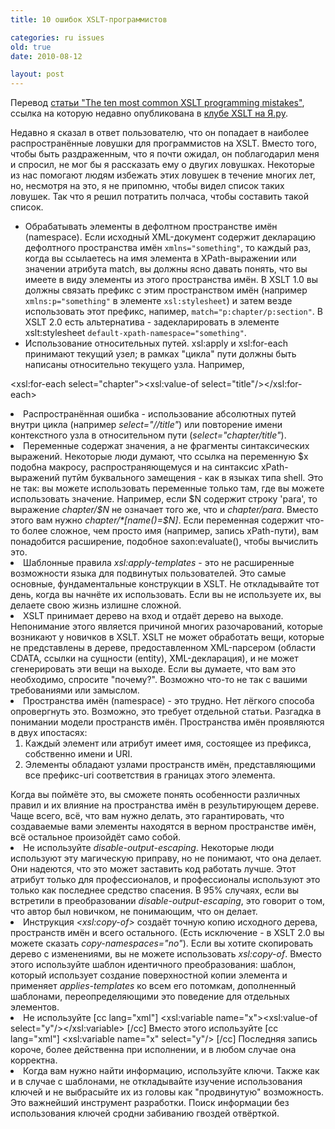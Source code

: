 ```yaml
---
title: 10 ошибок XSLT-программистов

categories: ru issues
old: true
date: 2010-08-12

layout: post
---
```


Перевод [статьи "The ten most common XSLT programming
mistakes"](http://saxonica.blogharbor.com/blog/_archives/2010/6/11/4550606.html),
ссылка на которую недавно опубликована в [клубе XSLT на
Я.ру](http://clubs.ya.ru/xslt/).

Недавно я сказал в ответ пользователю, что он попадает в наиболее
распространённые ловушки для программистов на XSLT. Вместо того, чтобы быть
раздраженным, что я почти ожидал, он поблагодарил меня и спросил, не мог бы я
рассказать ему о двугих ловушках.<excerpt/> Некоторые из нас помогают людям избежать этих
ловушек в течение многих лет, но, несмотря на это, я не припомню, чтобы видел
список таких ловушек. Так что я решил потратить полчаса, чтобы составить такой
список.

- Обрабатывать элементы в дефолтном пространстве имён (namespace). Если
  исходный XML-документ содержит декларацию дефолтного пространства имён
  `xmlns="something"`, то каждый раз, когда вы ссылаетесь на имя элемента в
  XPath-выражении или значении атрибута match, вы должны ясно давать понять, что
  вы имеете в виду элементы из этого пространства имён. В XSLT 1.0 вы должны
  связать префикс с этим пространством имён (например `xmlns:p="something"` в
  элементе `xsl:stylesheet`) и затем везде использовать этот префикс, напимер,
  `match="p:chapter/p:section"`. В XSLT 2.0 есть альтернатива - задекларировать в
  элементе xslt:stylesheet `default-xpath-namespace="something"`.
- Использование относительных путей. xsl:apply и xsl:for-each принимают текущий
  узел; в рамках "цикла" пути должны быть написаны относительно текущего узла.
  Например,

&lt;xsl:for-each select="chapter">&lt;xsl:value-of select="title"/>&lt;/xsl:for-each>

<li>Распространённая ошибка - использование абсолютных путей внутри цикла (например <em>select="//title"</em>) или повторение имени контекстного узла в относительном пути (<em>select="chapter/title"</em>).</li>
  <li>Переменные содержат значения, а не фрагменты синтаксических выражений. Некоторые люди думают, что ссылка на переменную $x подобна макросу, распространяющемуся и на синтаксис xPath-выражений путйм буквального замещения - как в языках типа shell. Это не так: вы можете использовать переменные только там, где вы можете использовать значение. Например, если $N содержит строку 'para', то выражение <em>chapter/$N</em> не означает того же, что и <em>chapter/para</em>. Вместо этого вам нужно <em>chapter/*[name()=$N]</em>. Если переменная содержит что-то более сложное, чем просто имя (например, запись xPath-пути), вам понадобится расширение, подобное saxon:evaluate(), чтобы вычислить это.</li>
  <li>Шаблонные правила <em>xsl:apply-templates</em> - это не расширенные возможности языка для подвинутых пользователей. Это самые основные, фундаментальные конструкции в XSLT. Не откладывайте тот день, когда вы начнёте их использовать. Если вы не используете их, вы делаете свою жизнь излишне сложной.</li>
  <li>XSLT принимает дерево на вход и отдаёт дерево на выходе. Непонимание этого является причиной многих разочарований, которые возникают у новичков в XSLT. XSLT не может обработать вещи, которые не представлены в дереве, предоставленном XML-парсером (области CDATA, ссылки на сущности (entity), XML-декларация), и не может сгенерировать эти вещи на выходе. Если вы думаете, что вам это необходимо, спросите "почему?". Возможно что-то не так с вашими требованиями или замыслом.</li>
  <li>Пространства имён (namespace) - это трудно. Нет лёгкого способа опровергнуть это. Возможно, это требует отдельной статьи. Разгадка в понимании модели пространств имён. Пространства имён проявляются в двух ипостасях:
<ol>  <li>Каждый элемент или атрибут имеет имя, состоящее из префикса, собственно имени и URI.</li>
  <li>Элементы обладают узлами пространств имён, представляющими все префикс-uri соответствия в границах этого элемента.</li>
</ol>
Когда вы поймёте это, вы сможете понять особенности различных правил и их влияние на пространства имён в результирующем дереве. Чаще всего, всё, что вам нужно делать, это гарантировать, что создаваемые вами элементы находятся в верном пространстве имён, всё остальное произойдёт само собой.
</li>
  <li>Не используйте <em>disable-output-escaping</em>. Некоторые люди используют эту магическую приправу, но не понимают, что она делает. Они надеются, что это может заставить код работать лучше. Этот атрибут только для профессионалов, и профессионалы используют это только как последнее средство спасения. В 95% случаях, если вы встретили в преобразовании <em>disable-output-escaping</em>, это говорит о том, что автор был новичком, не понимающим, что он делает.</li>
  <li>Инструкция <em>&lt;xsl:copy-of></em> создаёт точную копию исходного дерева, пространств имён и всего остального. (Есть исключение - в XSLT 2.0 вы можете сказать <em>copy-namespaces="no"</em>). Если вы хотите скопировать дерево с изменениями, вы не можете использовать <em>xsl:copy-of</em>. Вместо этого используйте шаблон идентичного преобразования: шаблон, который использует создание поверхностной копии элемента и применяет <em>applies-templates</em> ко всем его потомкам, дополненный шаблонами, переопределяющими это поведение для отдельных элементов.</li>
  <li>Не используйте
[cc lang="xml"]
&lt;xsl:variable name="x">&lt;xsl:value-of select="y"/>&lt;/xsl:variable>
[/cc]
Вместо этого используйте
[cc lang="xml"]
&lt;xsl:variable name="x" select="y"/>
[/cc]
Последняя запись короче, более действенна при исполнении, и в любом случае она корректна.</li>
  <li>Когда вам нужно найти информацию, используйте ключи. Также как и в случае с шаблонами, не откладывайте изучение использования ключей и не выбрасыйте их из головы как "продвинутую" возможность. Это важнейший инструмент разработки. Поиск информации без использования ключей сродни забиванию гвоздей отвёрткой.</li>
